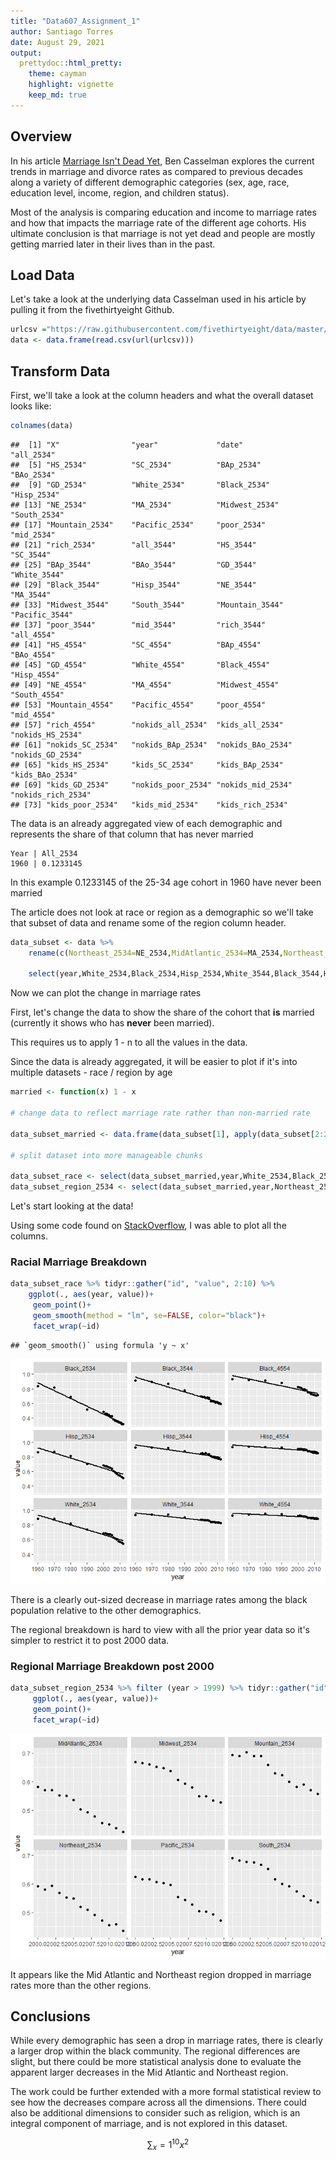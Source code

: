```yaml
---
title: "Data607_Assignment_1"
author: Santiago Torres
date: August 29, 2021
output:
  prettydoc::html_pretty:
    theme: cayman
    highlight: vignette
    keep_md: true
---
```




## Overview


In his article [Marriage Isn't Dead Yet](https://fivethirtyeight.com/features/marriage-isnt-dead-yet/), Ben Casselman explores the current trends in marriage and divorce rates as compared to previous decades along a variety of different demographic categories (sex, age, race, education level, income, region, and children status).

Most of the analysis is comparing education and income to marriage rates and how that impacts the marriage rate of the different age cohorts. His ultimate conclusion is that marriage is not yet dead and people are mostly getting married later in their lives than in the past.  

## Load Data

Let's take a look at the underlying data Casselman used in his article by pulling it from the fivethirtyeight Github.    


```r
urlcsv ="https://raw.githubusercontent.com/fivethirtyeight/data/master/marriage/both_sexes.csv"
data <- data.frame(read.csv(url(urlcsv)))
```

## Transform Data

First, we'll take a look at the column headers and what the overall dataset looks like:  


```r
colnames(data)
```

```
##  [1] "X"                "year"             "date"             "all_2534"        
##  [5] "HS_2534"          "SC_2534"          "BAp_2534"         "BAo_2534"        
##  [9] "GD_2534"          "White_2534"       "Black_2534"       "Hisp_2534"       
## [13] "NE_2534"          "MA_2534"          "Midwest_2534"     "South_2534"      
## [17] "Mountain_2534"    "Pacific_2534"     "poor_2534"        "mid_2534"        
## [21] "rich_2534"        "all_3544"         "HS_3544"          "SC_3544"         
## [25] "BAp_3544"         "BAo_3544"         "GD_3544"          "White_3544"      
## [29] "Black_3544"       "Hisp_3544"        "NE_3544"          "MA_3544"         
## [33] "Midwest_3544"     "South_3544"       "Mountain_3544"    "Pacific_3544"    
## [37] "poor_3544"        "mid_3544"         "rich_3544"        "all_4554"        
## [41] "HS_4554"          "SC_4554"          "BAp_4554"         "BAo_4554"        
## [45] "GD_4554"          "White_4554"       "Black_4554"       "Hisp_4554"       
## [49] "NE_4554"          "MA_4554"          "Midwest_4554"     "South_4554"      
## [53] "Mountain_4554"    "Pacific_4554"     "poor_4554"        "mid_4554"        
## [57] "rich_4554"        "nokids_all_2534"  "kids_all_2534"    "nokids_HS_2534"  
## [61] "nokids_SC_2534"   "nokids_BAp_2534"  "nokids_BAo_2534"  "nokids_GD_2534"  
## [65] "kids_HS_2534"     "kids_SC_2534"     "kids_BAp_2534"    "kids_BAo_2534"   
## [69] "kids_GD_2534"     "nokids_poor_2534" "nokids_mid_2534"  "nokids_rich_2534"
## [73] "kids_poor_2534"   "kids_mid_2534"    "kids_rich_2534"
```

The data is an already aggregated view of each demographic and represents the share of that column that has never married 

    Year | All_2534
    1960 | 0.1233145

  In this example 0.1233145 of the 25-34 age cohort in 1960 have never been married

The article does not look at race or region as a demographic so we'll take that subset of data and rename some of the region column header.


```r
data_subset <- data %>% 
    rename(c(Northeast_2534=NE_2534,MidAtlantic_2534=MA_2534,Northeast_3544=NE_3544,MidAtlantic_3544=MA_3544,Northeast_4554=NE_4554,MidAtlantic_4554=MA_4554)) %>%
    
    select(year,White_2534,Black_2534,Hisp_2534,White_3544,Black_3544,Hisp_3544,White_4554,Black_4554,Hisp_4554,Northeast_2534,MidAtlantic_2534,Midwest_2534,South_2534,Mountain_2534, Pacific_2534,Northeast_3544,MidAtlantic_3544, Midwest_3544, South_3544, Mountain_3544, Pacific_3544, Northeast_4554, MidAtlantic_4554,Midwest_4554, South_4554, Mountain_4554, Pacific_4554)
```


Now we can plot the change in marriage rates  

First, let's change the data to show the share of the cohort that **is** married (currently it shows who has **never** been married).  

This requires us to apply 1 - n to all the values in the data.  

Since the data is already aggregated, it will be easier to plot if it's into multiple datasets -  race / region by age


```r
married <- function(x) 1 - x

# change data to reflect marriage rate rather than non-married rate

data_subset_married <- data.frame(data_subset[1], apply(data_subset[2:28],2, married))

# split dataset into more manageable chunks

data_subset_race <- select(data_subset_married,year,White_2534,Black_2534,Hisp_2534,White_3544,Black_3544,Hisp_3544,White_4554,Black_4554,Hisp_4554)
data_subset_region_2534 <- select(data_subset_married,year,Northeast_2534,MidAtlantic_2534,Midwest_2534,South_2534,Mountain_2534, Pacific_2534)
```


Let's start looking at the data!  

Using some code found on [StackOverflow](https://stackoverflow.com/questions/9531904/plot-multiple-columns-on-the-same-graph-in-r), I was able to plot all the columns.  

### Racial Marriage Breakdown


```r
data_subset_race %>% tidyr::gather("id", "value", 2:10) %>% 
    ggplot(., aes(year, value))+
     geom_point()+
     geom_smooth(method = "lm", se=FALSE, color="black")+
     facet_wrap(~id)
```

```
## `geom_smooth()` using formula 'y ~ x'
```

![](Assignment_1_files/figure-html/unnamed-chunk-6-1.png)<!-- -->

There is a clearly out-sized decrease in marriage rates among the black population relative to the other demographics.


The regional breakdown is hard to view with all the prior year data so it's simpler to restrict it to post 2000 data.

### Regional Marriage Breakdown post 2000


```r
data_subset_region_2534 %>% filter (year > 1999) %>% tidyr::gather("id", "value", 2:7) %>% 
     ggplot(., aes(year, value))+
     geom_point()+
     facet_wrap(~id)
```

![](Assignment_1_files/figure-html/unnamed-chunk-7-1.png)<!-- -->

It appears like the Mid Atlantic and Northeast region dropped in marriage rates more than the other regions.


## Conclusions

While every demographic has seen a drop in marriage rates, there is clearly a larger drop within the black community. The regional differences are slight, but there could be more statistical analysis done to evaluate the apparent larger decreases in the Mid Atlantic and Northeast region. 


The work could be further extended with a more formal statistical review to see how the decreases compare across all the dimensions. There could also be additional dimensions to consider such as religion, which is an integral component of marriage, and is not explored in this dataset.  

$$\sum_x=1^10 x^2$$
